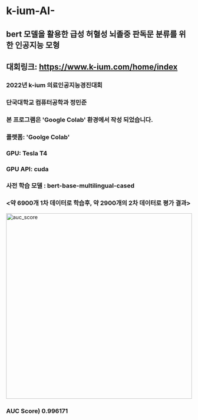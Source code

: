 # k-ium-AI-

## bert 모델을 활용한 급성 허혈성 뇌졸중 판독문 분류를 위한 인공지능 모형

## 대회링크: https://www.k-ium.com/home/index

### 2022년 k-ium 의료인공지능경진대회
### 단국대학교 컴퓨터공학과 정민준

### 본 프로그램은 'Google Colab' 환경에서 작성 되었습니다.
### 플랫폼: 'Goolge Colab'
### GPU: Tesla T4
### GPU API: cuda
### 사전 학습 모델 : bert-base-multilingual-cased


### <약 6900개 1차 데이터로 학습후, 약 2900개의 2차 데이터로 평가 결과>
<img width="504" alt="auc_score" src="https://user-images.githubusercontent.com/93313445/201343026-9f0ef675-0874-4a28-80cf-7fbaf1c89dde.png">

### AUC Score) 0.996171
